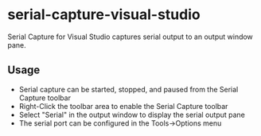 serial-capture-visual-studio
============================

Serial Capture for Visual Studio captures serial output to an output window pane.

Usage
----------------------------
- Serial capture can be started, stopped, and paused from the Serial Capture toolbar
- Right-Click the toolbar area to enable the Serial Capture toolbar
- Select "Serial" in the output window to display the serial output pane
- The serial port can be configured in the Tools->Options menu
